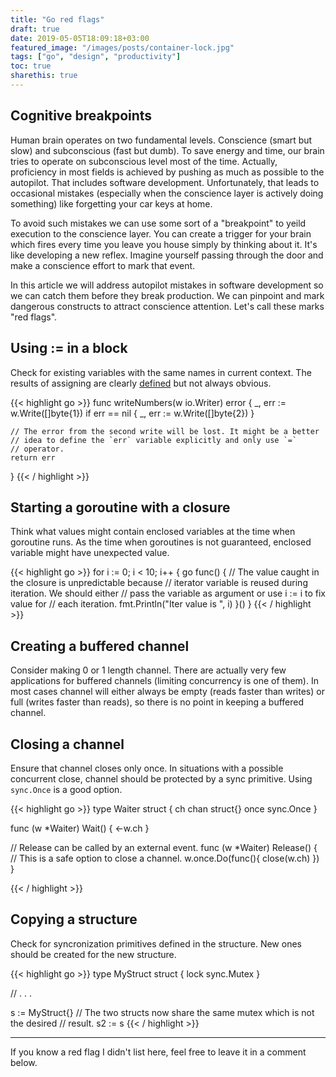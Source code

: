 ```yaml
---
title: "Go red flags"
draft: true
date: 2019-05-05T18:09:18+03:00
featured_image: "/images/posts/container-lock.jpg"
tags: ["go", "design", "productivity"]
toc: true
sharethis: true
---
```


## Cognitive breakpoints

Human brain operates on two fundamental levels. Conscience (smart but slow) and subconscious (fast but dumb). To save energy and time, our brain tries to operate on subconscious level most of the time. Actually, proficiency in most fields is achieved by pushing as much as possible to the autopilot. That includes software development. Unfortunately, that leads to occasional mistakes (especially when the conscience layer is actively doing something) like forgetting your car keys at home.

To avoid such mistakes we can use some sort of a "breakpoint" to yeild execution to the conscience layer. You can create a trigger for your brain which fires every time you leave you house simply by thinking about it. It's like developing a new reflex. Imagine yourself passing through the door and make a conscience effort to mark that event.

In this article we will address autopilot mistakes in software development so we can catch them before they break production. We can pinpoint and mark dangerous constructs to attract conscience attention. Let's call these marks "red flags".

## Using := in a block
Check for existing variables with the same names in current context. The results of assigning are clearly [defined](https://golang.org/ref/spec#Assignments) but not always obvious.

{{< highlight go >}}
func writeNumbers(w io.Writer) error {
	_, err := w.Write([]byte{1})
	if err == nil {
		_, err := w.Write([]byte{2}) 
	}
 	
 	// The error from the second write will be lost. It might be a better
 	// idea to define the `err` variable explicitly and only use `=` 
 	// operator.
	return err
}
{{< / highlight >}}

## Starting a goroutine with a closure
Think what values might contain enclosed variables at the time when goroutine runs. As the time when goroutines is not guaranteed, enclosed variable might have unexpected value.

{{< highlight go >}}
for i := 0; i < 10; i++ {
	go func() {
		// The value caught in the closure is unpredictable because 
		// iterator variable is reused during iteration. We should either
		// pass the variable as argument or use i := i to fix value for 
		// each iteration.
		fmt.Println("Iter value is ", i) 
	}()
}
{{< / highlight >}}

## Creating a buffered channel
Consider making 0 or 1 length channel. There are actually very few applications for buffered channels (limiting concurrency is one of them). In most cases channel will either always be empty (reads faster than writes) or full (writes faster than reads), so there is no point in keeping a buffered channel.

## Closing a channel
Ensure that channel closes only once. In situations with a possible concurrent close, channel should be protected by a sync primitive. Using `sync.Once` is a good option.

{{< highlight go >}}
type Waiter struct {
	ch chan struct{}
	once sync.Once
}

func (w *Waiter) Wait() {
	<-w.ch
}

// Release can be called by an external event. 
func (w *Waiter) Release() {
	// This is a safe option to close a channel.
	w.once.Do(func(){
		close(w.ch)
	})
}

{{< / highlight >}}

## Copying a structure
Check for syncronization primitives defined in the structure. New ones should be created for the new structure.

{{< highlight go >}}
type MyStruct struct {
	lock sync.Mutex
} 

// . . .

s := MyStruct{}
// The two structs now share the same mutex which is not the desired 
// result.
s2 := s
{{< / highlight >}}

---
If you know a red flag I didn't list here, feel free to leave it in a comment below.